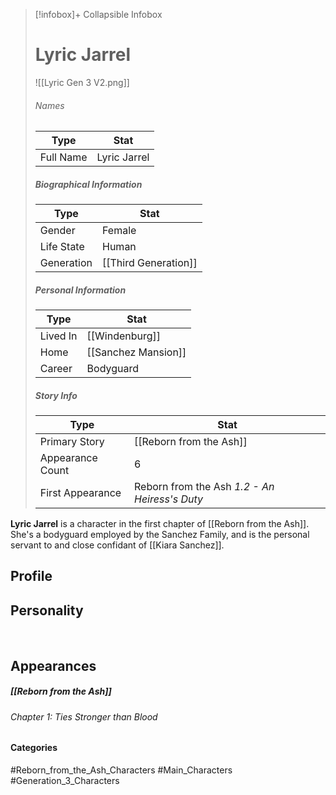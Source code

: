 > [!infobox]+ Collapsible Infobox
> # Lyric Jarrel
> ![[Lyric Gen 3 V2.png]] 
> ###### Names 
> | Type | Stat | 
> | ---- | ---- | 
> | Full Name | Lyric Jarrel | 
>
> ##### Biographical Information
> | Type | Stat | 
> | ---- | ---- | 
> | Gender | Female | 
> | Life State | Human |
> | Generation | [[Third Generation]] |
> 
> ##### Personal Information
> | Type | Stat | 
> | ---- | ---- | 
> | Lived In |[[Windenburg]]
> | Home |[[Sanchez Mansion]]| 
> | Career | Bodyguard | 
> 
> ##### Story Info
> | Type | Stat | 
> | ---- | ---- | 
> | Primary Story | [[Reborn from the Ash]] | 
> | Appearance Count | 6 | 
> | First Appearance | Reborn from the Ash *1.2 - An Heiress's Duty*

**Lyric Jarrel** is a character in the first chapter of [[Reborn from the Ash]]. She's a bodyguard employed by the Sanchez Family, and is the personal servant to and close confidant of [[Kiara Sanchez]].

## Profile

## Personality

<br style="clear:both; margin: 0; padding: 0" />

## Appearances
##### [[Reborn from the Ash]]
###### Chapter 1: Ties Stronger than Blood

#### Categories
#Reborn_from_the_Ash_Characters #Main_Characters #Generation_3_Characters